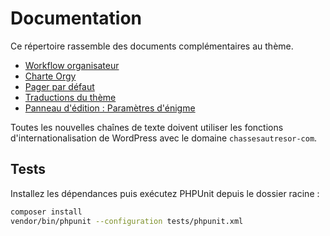 # Documentation

Ce répertoire rassemble des documents complémentaires au thème.

- [Workflow organisateur](organisateur-workflow.md)
- [Charte Orgy](orgy-charte.md)
- [Pager par défaut](pager.md)
- [Traductions du thème](traductions.md)
- [Panneau d'édition : Paramètres d'énigme](panneau-enigme-parametres.md)

Toutes les nouvelles chaînes de texte doivent utiliser les fonctions d'internationalisation de WordPress avec le domaine `chassesautresor-com`.

## Tests

Installez les dépendances puis exécutez PHPUnit depuis le dossier racine :

```bash
composer install
vendor/bin/phpunit --configuration tests/phpunit.xml
```
